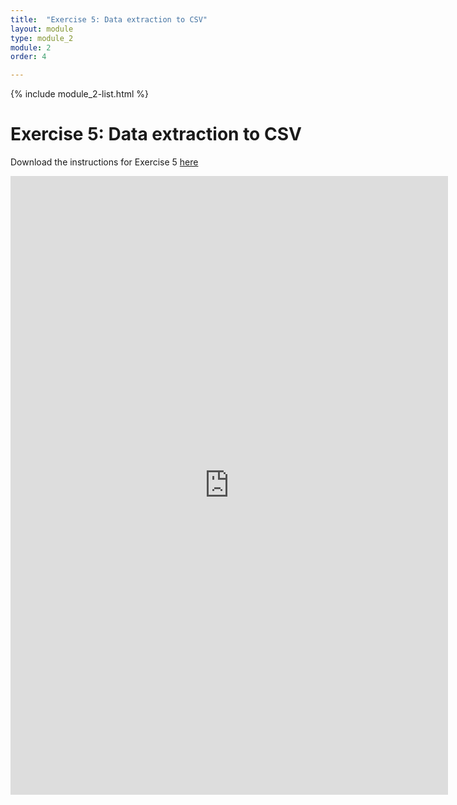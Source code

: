 ```yaml
---
title:  "Exercise 5: Data extraction to CSV"
layout: module
type: module_2
module: 2
order: 4

---
```


{% include module_2-list.html %}

# Exercise 5: Data extraction to CSV

Download the instructions for Exercise 5 [here](https://drive.google.com/file/d/1xRhiW72BbEf1ABLCQll1sp_YKh8bKhU5/view?usp=sharing)

<iframe src="https://drive.google.com/file/d/1xRhiW72BbEf1ABLCQll1sp_YKh8bKhU5/preview" frameborder="0" width="700" height="990" allowfullscreen="true" mozallowfullscreen="true" webkitallowfullscreen="true"></iframe>